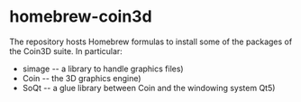 # homebrew-coin3d

The repository hosts Homebrew formulas to install some of the packages of the Coin3D suite. In particular:

- simage -- a library to handle graphics files)
- Coin -- the 3D graphics engine)
- SoQt -- a glue library between Coin and the windowing system Qt5)


